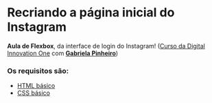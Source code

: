 # Recriando a página inicial do Instagram 

 **Aula de Flexbox**, da interface de login do Instagram! ([Curso da Digital Innovation One](https://web.digitalinnovation.one/project/recriando-a-pagina-inicial-do-instagram/learning/35838848-f99e-473c-9201-816d046ebf12?back=/track/html-web-developer&bootcamp_id=9fb3f492-ea99-4055-82cb-c364f18706ec) com **[Gabriela Pinheiro](https://github.com/SpruceGabriela/instagram-dio)**)

### Os requisitos são:

- [HTML básico](https://www.w3schools.com/html/)
- [CSS básico](https://developer.mozilla.org/pt-BR/docs/Web/CSS)

## 

